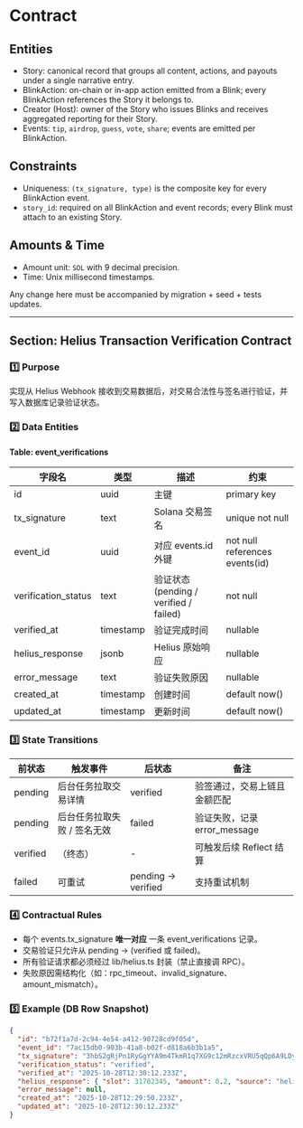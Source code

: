 # Contract

## Entities
- Story: canonical record that groups all content, actions, and payouts under a single narrative entry.
- BlinkAction: on-chain or in-app action emitted from a Blink; every BlinkAction references the Story it belongs to.
- Creator (Host): owner of the Story who issues Blinks and receives aggregated reporting for their Story.
- Events: `tip`, `airdrop`, `guess`, `vote`, `share`; events are emitted per BlinkAction.

## Constraints
- Uniqueness: `(tx_signature, type)` is the composite key for every BlinkAction event.
- `story_id`: required on all BlinkAction and event records; every Blink must attach to an existing Story.

## Amounts & Time
- Amount unit: `SOL` with 9 decimal precision.
- Time: Unix millisecond timestamps.

Any change here must be accompanied by migration + seed + tests updates.

---

## Section: Helius Transaction Verification Contract

### 1️⃣ Purpose

实现从 Helius Webhook 接收到交易数据后，对交易合法性与签名进行验证，并写入数据库记录验证状态。

### 2️⃣ Data Entities

#### Table: event_verifications

| **字段名**          | **类型**  | **描述**                               | **约束**                       |
| ------------------- | --------- | -------------------------------------- | ------------------------------ |
| id                  | uuid      | 主键                                   | primary key                    |
| tx_signature        | text      | Solana 交易签名                        | unique not null                |
| event_id            | uuid      | 对应 events.id 外键                    | not null references events(id) |
| verification_status | text      | 验证状态 (pending / verified / failed) | not null                       |
| verified_at         | timestamp | 验证完成时间                           | nullable                       |
| helius_response     | jsonb     | Helius 原始响应                        | nullable                       |
| error_message       | text      | 验证失败原因                           | nullable                       |
| created_at          | timestamp | 创建时间                               | default now()                  |
| updated_at          | timestamp | 更新时间                               | default now()                  |

### 3️⃣ State Transitions

| **前状态** | **触发事件**                | **后状态**         | **备注**                     |
| ---------- | --------------------------- | ------------------ | ---------------------------- |
| pending    | 后台任务拉取交易详情        | verified           | 验签通过，交易上链且金额匹配 |
| pending    | 后台任务拉取失败 / 签名无效 | failed             | 验证失败，记录 error_message |
| verified   | （终态）                    | -                  | 可触发后续 Reflect 结算      |
| failed     | 可重试                      | pending → verified | 支持重试机制                 |

### 4️⃣ Contractual Rules

- 每个 events.tx_signature **唯一对应** 一条 event_verifications 记录。
- 交易验证只允许从 pending → (verified 或 failed)。
- 所有验证请求都必须经过 lib/helius.ts 封装（禁止直接调 RPC）。
- 失败原因需结构化（如：rpc_timeout、invalid_signature、amount_mismatch）。

### 5️⃣ Example (DB Row Snapshot)

```json
{
  "id": "b72f1a7d-2c94-4e54-a412-90728cd9f05d",
  "event_id": "7ac15db0-903b-41a8-b02f-d818a6b3b1a5",
  "tx_signature": "3hbS2gRjPn1RyGgYYA9m4TkmR1q7XG9c12mRzcxVRU5qQp6A9LDy6Ac",
  "verification_status": "verified",
  "verified_at": "2025-10-28T12:30:12.233Z",
  "helius_response": { "slot": 31782345, "amount": 0.2, "source": "helius-rpc" },
  "error_message": null,
  "created_at": "2025-10-28T12:29:50.233Z",
  "updated_at": "2025-10-28T12:30:12.233Z"
}
```
